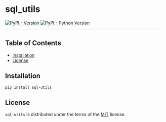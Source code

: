 # sql_utils

[![PyPI - Version](https://img.shields.io/pypi/v/sql-utils.svg)](https://pypi.org/project/sql-utils)
[![PyPI - Python Version](https://img.shields.io/pypi/pyversions/sql-utils.svg)](https://pypi.org/project/sql-utils)

-----

## Table of Contents

- [Installation](#installation)
- [License](#license)

## Installation

```console
pip install sql-utils
```

## License

`sql-utils` is distributed under the terms of the [MIT](https://spdx.org/licenses/MIT.html) license.

